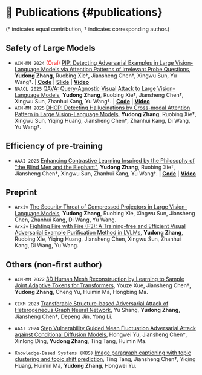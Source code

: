 
# 📝 Publications {#publications}
(* indicates equal contribution, † indicates corresponding author.)

## Safety of Large Models

- `ACM-MM 2024` <span style="color:red">(Oral)</span> [PIP: Detecting Adversarial Examples in Large Vision-Language Models via Attention Patterns of Irrelevant Probe Questions](https://dl.acm.org/doi/abs/10.1145/3664647.3685510), **Yudong Zhang**, Ruobing Xie†, Jiansheng Chen†, Xingwu Sun, Yu Wang†. \| [**Code**](https://github.com/btzyd/pip) \| [**Slide**](https://nicsefc.ee.tsinghua.edu.cn/nics_file/pdf/523982cf-105a-4be6-818d-7543e10fa830.pdf) \| [**Video**](https://www.bilibili.com/video/BV183dnYHE6k)
- `NAACL 2025` [QAVA: Query-Agnostic Visual Attack to Large Vision-Language Models](https://aclanthology.org/2025.naacl-long.512/), **Yudong Zhang**, Ruobing Xie†, Jiansheng Chen†, Xingwu Sun, Zhanhui Kang, Yu Wang†. \| [**Code**](https://github.com/btzyd/qava) \| [**Video**](https://www.bilibili.com/video/BV1xD5hzSEXF)
- `ACM-MM 2025` [DHCP: Detecting Hallucinations by Cross-modal Attention Pattern in Large Vision-Language Models](https://arxiv.org/abs/2411.18659), **Yudong Zhang**, Ruobing Xie†, Xingwu Sun, Yiqing Huang, Jiansheng Chen†, Zhanhui Kang, Di Wang, Yu Wang†.

## Efficiency of pre-training

- `AAAI 2025` [Enhancing Contrastive Learning Inspired by the Philosophy of "the Blind Men and the Elephant"](https://ojs.aaai.org/index.php/AAAI/article/view/34425), **Yudong Zhang**, Ruobing Xie†, Jiansheng Chen†, Xingwu Sun, Zhanhui Kang, Yu Wang†. \| [**Code**](https://github.com/btzyd/JointCrop) \| [**Video**](https://www.bilibili.com/video/BV1xD5hzSEin)

## Preprint

- `Arxiv` [The Security Threat of Compressed Projectors in Large Vision-Language Models](https://arxiv.org/abs/2506.00534), **Yudong Zhang**, Ruobing Xie, Xingwu Sun, Jiansheng Chen, Zhanhui Kang, Di Wang, Yu Wang.
- `Arxiv` [Fighting Fire with Fire (F3): A Training-free and Efficient Visual Adversarial Example Purification Method in LVLMs](https://arxiv.org/abs/2506.01064), **Yudong Zhang**, Ruobing Xie, Yiqing Huang, Jiansheng Chen, Xingwu Sun, Zhanhui Kang, Di Wang, Yu Wang.

## Others (non-first author)
- `ACM-MM 2022` [3D Human Mesh Reconstruction by Learning to Sample Joint Adaptive Tokens for Transformers](https://dl.acm.org/doi/10.1145/3503161.3548133), Youze Xue, Jiansheng Chen†, **Yudong Zhang**, Cheng Yu, Huimin Ma, Hongbing Ma.

- `CIKM 2023` [Transferable Structure-based Adversarial Attack of Heterogeneous Graph Neural Network](https://dl.acm.org/doi/10.1145/3583780.3615095), Yu Shang, **Yudong Zhang**, Jiansheng Chen†, Depeng Jin, Yong Li.

- `AAAI 2024` [Step Vulnerability Guided Mean Fluctuation Adversarial Attack against Conditional Diffusion Models](https://dl.acm.org/doi/10.1609/aaai.v38i7.28503), Hongwei Yu, Jiansheng Chen†, Xinlong Ding, **Yudong Zhang**, Ting Tang, Huimin Ma.

- `Knowledge-Based Systems (KBS)` [Image paragraph captioning with topic clustering and topic shift prediction](https://www.sciencedirect.com/science/article/abs/pii/S0950705124000364), Ting Tang, Jiansheng Chen†, Yiqing Huang, Huimin Ma, **Yudong Zhang**, Hongwei Yu.
